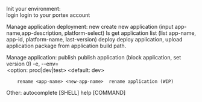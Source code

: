 Init your environment:      
        login <token>                     login to your portex account

Manage application deployment:
        new                               create new application (input app-name,app-description, platform-select)
        ls                                get application list (list app-name, app-id, platform-name, last-version)
        deploy <app-name> <path>          deploy application, upload application package from application build path.

Manage application:
        publish <app-name> <version>      publish application (block application, set version 0)
                -e, --env=<option>  <option: prod|dev|test> <default: dev> 

        rename <app-name> <new-app-name>  rename application (WIP)
        
Other:
        autocomplete [SHELL]
        help [COMMAND]